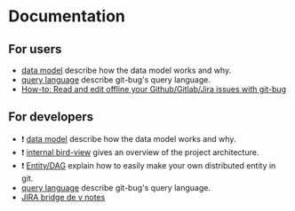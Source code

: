 # Documentation

## For users

- [data model](model.md) describe how the data model works and why.
- [query language](queries.md) describe git-bug's query language.
- [How-to: Read and edit offline your Github/Gitlab/Jira issues with git-bug](howto-github.md)

## For developers

- :exclamation: [data model](model.md) describe how the data model works and why.
- :exclamation: [internal bird-view](architecture.md) gives an overview of the project architecture.
- :exclamation: [Entity/DAG](../entity/dag/example_test.go) explain how to easily make your own distributed entity in git. 
- [query language](queries.md) describe git-bug's query language.
- [JIRA bridge de v notes](jira_bridge.md)